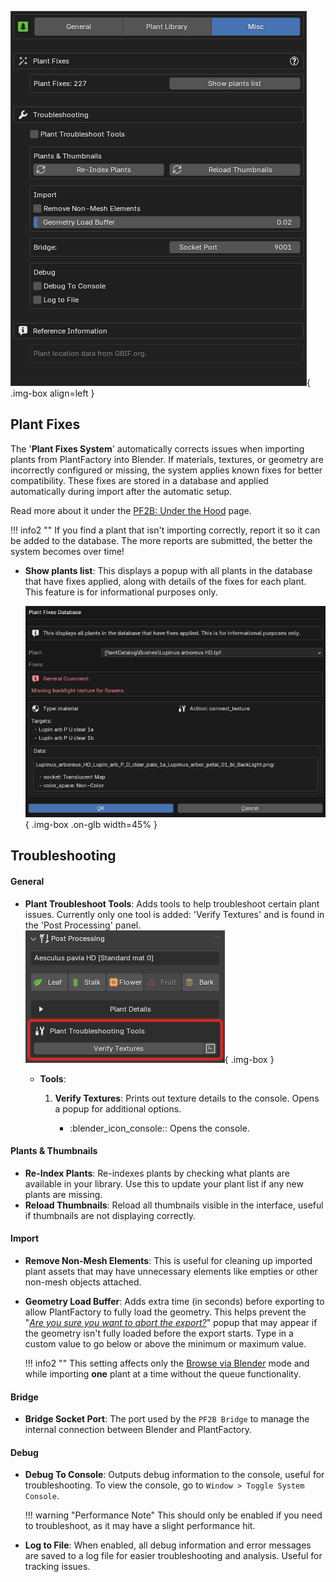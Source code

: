 ![Preferences - Misc](../images/preferences_misc.webp){ .img-box align=left }

## Plant Fixes

The '**Plant Fixes System**' automatically corrects issues when importing plants from PlantFactory into Blender. If materials, textures, or geometry are incorrectly configured or missing, the system applies known fixes for better compatibility. These fixes are stored in a database and applied automatically during import after the automatic setup.

Read more about it under the [PF2B: Under the Hood](../support/pf2b_under_the_hood.md) page.

!!! info2 ""
    If you find a plant that isn't importing correctly, report it so it can be added to the database. The more reports are submitted, the better the system becomes over time!

- **Show plants list**: This displays a popup with all plants in the database that have fixes applied, along with details of the fixes for each plant. This feature is for informational purposes only.

    ![Plant Troubleshoot Tools](../images/plant-fixes-database_example.webp){ .img-box .on-glb width=45% }

<div style="clear:both"></div>


## Troubleshooting

#### General

- **Plant Troubleshoot Tools**: Adds tools to help troubleshoot certain plant issues. Currently only one tool is added: 'Verify Textures' and is found in the 'Post Processing' panel.
    ![Plant Troubleshoot Tools](../images/plant-troubleshooting-tools.webp){ .img-box }

    - **Tools**:
        1. **Verify Textures**: Prints out texture details to the console. Opens a popup for additional options.
            - :blender_icon_console:: Opens the console.

            <!-- WIP: TO BE PUBLISHED WITH 1.1.7 -->
            <!-- ![Verify Textures popup](../images/verify-textures-popup.webp){ .img-box }

            !!! inline abstract "Verify Textures Example"
                ![Verify Textures Example](../images/verify-textures.webp){ .img-box .on-glb } -->


#### Plants & Thumbnails

- **Re-Index Plants**: Re-indexes plants by checking what plants are available in your library. Use this to update your plant list if any new plants are missing.
- **Reload Thumbnails**: Reload all thumbnails visible in the interface, useful if thumbnails are not displaying correctly.


#### Import

- **Remove Non-Mesh Elements**: This is useful for cleaning up imported plant assets that may have unnecessary elements like empties or other non-mesh objects attached.
- **Geometry Load Buffer**: Adds extra time (in seconds) before exporting to allow PlantFactory to fully load the geometry. This helps prevent the "*[Are you sure you want to abort the export?](../support/faq.md#i-receive-a-are-you-sure-you-want-to-abort-the-export-popup-during-import)*" popup that may appear if the geometry isn't fully loaded before the export starts. Type in a custom value to go below or above the minimum or maximum value.

    !!! info2 ""
        This setting affects only the [Browse via Blender](../workflow/browse_via_blender.md) mode and while importing **one** plant at a time without the queue functionality.


#### Bridge

- **Bridge Socket Port**: The port used by the  `PF2B Bridge` to manage the internal connection between Blender and PlantFactory.


#### Debug

- **Debug To Console**: Outputs debug information to the console, useful for troubleshooting. To view the console, go to `Window > Toggle System Console`.

    !!! warning "Performance Note"
        This should only be enabled if you need to troubleshoot, as it may have a slight performance hit.

- **Log to File**: When enabled, all debug information and error messages are saved to a log file for easier troubleshooting and analysis. Useful for tracking issues.